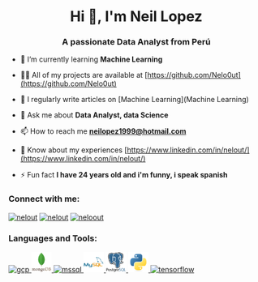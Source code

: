<h1 align="center">Hi 👋, I'm Neil Lopez</h1>
<h3 align="center">A passionate Data Analyst from Perú</h3>

- 🌱 I’m currently learning **Machine Learning**

- 👨‍💻 All of my projects are available at [https://github.com/Nelo0ut](https://github.com/Nelo0ut)

- 📝 I regularly write articles on [Machine Learning](Machine Learning)

- 💬 Ask me about **Data Analyst, data Science**

- 📫 How to reach me **neilopez1999@hotmail.com**

- 📄 Know about my experiences [https://www.linkedin.com/in/nelout/](https://www.linkedin.com/in/nelout/)

- ⚡ Fun fact **I have 24 years old and i'm funny, i speak spanish**

<h3 align="left">Connect with me:</h3>
<p align="left">
<a href="https://linkedin.com/in/nelout" target="blank"><img align="center" src="https://raw.githubusercontent.com/rahuldkjain/github-profile-readme-generator/master/src/images/icons/Social/linked-in-alt.svg" alt="nelout" height="30" width="40" /></a>
<a href="https://kaggle.com/nelout" target="blank"><img align="center" src="https://raw.githubusercontent.com/rahuldkjain/github-profile-readme-generator/master/src/images/icons/Social/kaggle.svg" alt="nelout" height="30" width="40" /></a>
<a href="https://instagram.com/neloout" target="blank"><img align="center" src="https://raw.githubusercontent.com/rahuldkjain/github-profile-readme-generator/master/src/images/icons/Social/instagram.svg" alt="neloout" height="30" width="40" /></a>
</p>

<h3 align="left">Languages and Tools:</h3>
<p align="left"> <a href="https://cloud.google.com" target="_blank" rel="noreferrer"> <img src="https://www.vectorlogo.zone/logos/google_cloud/google_cloud-icon.svg" alt="gcp" width="40" height="40"/> </a> <a href="https://www.mongodb.com/" target="_blank" rel="noreferrer"> <img src="https://raw.githubusercontent.com/devicons/devicon/master/icons/mongodb/mongodb-original-wordmark.svg" alt="mongodb" width="40" height="40"/> </a> <a href="https://www.microsoft.com/en-us/sql-server" target="_blank" rel="noreferrer"> <img src="https://www.svgrepo.com/show/303229/microsoft-sql-server-logo.svg" alt="mssql" width="40" height="40"/> </a> <a href="https://www.mysql.com/" target="_blank" rel="noreferrer"> <img src="https://raw.githubusercontent.com/devicons/devicon/master/icons/mysql/mysql-original-wordmark.svg" alt="mysql" width="40" height="40"/> </a> <a href="https://www.postgresql.org" target="_blank" rel="noreferrer"> <img src="https://raw.githubusercontent.com/devicons/devicon/master/icons/postgresql/postgresql-original-wordmark.svg" alt="postgresql" width="40" height="40"/> </a> <a href="https://www.python.org" target="_blank" rel="noreferrer"> <img src="https://raw.githubusercontent.com/devicons/devicon/master/icons/python/python-original.svg" alt="python" width="40" height="40"/> </a> <a href="https://www.tensorflow.org" target="_blank" rel="noreferrer"> <img src="https://www.vectorlogo.zone/logos/tensorflow/tensorflow-icon.svg" alt="tensorflow" width="40" height="40"/> </a> </p>

